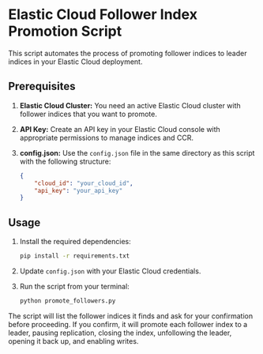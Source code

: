 # Elastic Cloud Follower Index Promotion Script

This script automates the process of promoting follower indices to leader indices in your Elastic Cloud deployment.

## Prerequisites

1.  **Elastic Cloud Cluster:** You need an active Elastic Cloud cluster with follower indices that you want to promote.
2.  **API Key:**  Create an API key in your Elastic Cloud console with appropriate permissions to manage indices and CCR.
3.  **config.json:** Use the `config.json` file in the same directory as this script with the following structure:

    ```json
    {
        "cloud_id": "your_cloud_id",
        "api_key": "your_api_key"
    }
    ```


## Usage

1.  Install the required dependencies:

    ```bash
    pip install -r requirements.txt
    ```

2.  Update `config.json` with your Elastic Cloud credentials.
3.  Run the script from your terminal:

    ```bash
    python promote_followers.py
    ```
    

The script will list the follower indices it finds and ask for your confirmation before proceeding. If you confirm, it will promote each follower index to a leader, pausing replication, closing the index, unfollowing the leader, opening it back up, and enabling writes.

